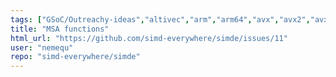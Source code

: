 ```yaml
---
tags: ["GSoC/Outreachy-ideas","altivec","arm","arm64","avx","avx2","avx512","fma","gfni","help-wanted","instruction-set-support","mmx","neon","powerpc","simd","simd-intrinsics","sse","sse2","sse3","sse41","sse42","ssse3","vectorization"]
title: "MSA functions"
html_url: "https://github.com/simd-everywhere/simde/issues/11"
user: "nemequ"
repo: "simd-everywhere/simde"
---
```


